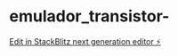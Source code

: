 # emulador_transistor-

[Edit in StackBlitz next generation editor ⚡️](https://stackblitz.com/~/github.com/ejmontana/emulador_transistor-)
